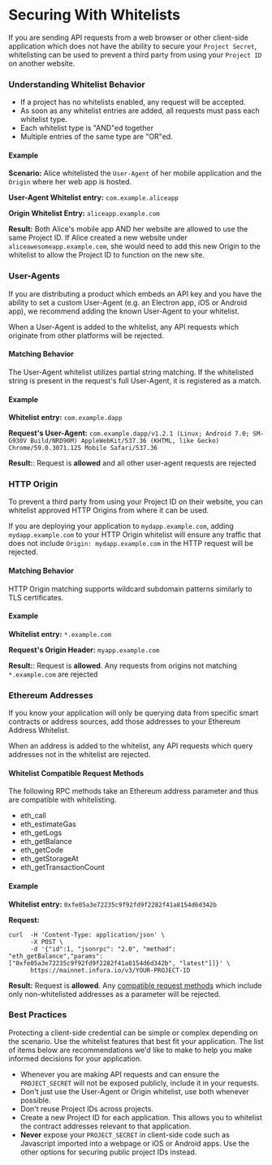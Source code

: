 # Securing With Whitelists
If you are sending API requests from a web browser or other client-side application which does not have the ability to secure
your `Project Secret`, whitelisting can be used to prevent a third party from using your `Project ID` on another website.


### Understanding Whitelist Behavior
- If a project has no whitelists enabled, any request will be accepted.
- As soon as any whitelist entries are added, all requests must pass each whitelist type.
- Each whitelist type is "AND"ed together
- Multiple entries of the same type are "OR"ed.

#### Example

**Scenario:** Alice whitelisted the `User-Agent` of her mobile application and the `Origin` where her web app is hosted.

**User-Agent Whitelist entry:** `com.example.aliceapp`

**Origin Whitelist Entry:** `aliceapp.example.com`

**Result:**
Both Alice's mobile app AND her website are allowed to use the same Project ID. If Alice created a new website under
`aliceawesomeapp.example.com`, she would need to add this new Origin to the whitelist to allow the Project ID to
function on the new site.


### User-Agents
If you are distributing a product which embeds an API key and you have the ability to set a custom User-Agent (e.g. an Electron app, iOS or Android app),
we recommend adding the known User-Agent to your whitelist.

When a User-Agent is added to the whitelist, any API requests which originate from other platforms will be rejected.

#### Matching Behavior
The User-Agent whitelist utilizes partial string matching. If the whitelisted string is present in the request's full User-Agent, it is registered as a match.

#### Example

**Whitelist entry:** `com.example.dapp`

**Request's User-Agent:** `com.example.dapp/v1.2.1 (Linux; Android 7.0; SM-G930V Build/NRD90M) AppleWebKit/537.36 (KHTML, like Gecko) Chrome/59.0.3071.125 Mobile Safari/537.36`

**Result:**: Request is **allowed** and all other user-agent requests are rejected


### HTTP Origin
To prevent a third party from using your Project ID on their website, you can whitelist approved HTTP Origins from where it can be used.

If you are deploying your application to `mydapp.example.com`, adding `mydapp.example.com` to your HTTP Origin whitelist will ensure
any traffic that does not include `Origin: mydapp.example.com` in the HTTP request will be rejected.

#### Matching Behavior
HTTP Origin matching supports wildcard subdomain patterns similarly to TLS certificates.

#### Example

**Whitelist entry:** `*.example.com`

**Request's Origin Header:** `myapp.example.com`

**Result:**: Request is **allowed**. Any requests from origins not matching `*.example.com` are rejected


### Ethereum Addresses
If you know your application will only be querying data from specific smart contracts or address sources, add those addresses to your Ethereum Address Whitelist.

When an address is added to the whitelist, any API requests which query addresses not in the whitelist are rejected.


#### Whitelist Compatible Request Methods
The following RPC methods take an Ethereum address parameter and thus are compatible with whitelisting.
- eth_call
- eth_estimateGas
- eth_getLogs
- eth_getBalance
- eth_getCode
- eth_getStorageAt
- eth_getTransactionCount


#### Example

**Whitelist entry:** `0xfe05a3e72235c9f92fd9f2282f41a8154d6d342b`

**Request:**
```
curl  -H 'Content-Type: application/json' \
      -X POST \
      -d '{"id":1, "jsonrpc": "2.0", "method": "eth_getBalance","params":["0xfe05a3e72235c9f92fd9f2282f41a8154d6d342b", "latest"]]}' \
      https://mainnet.infura.io/v3/YOUR-PROJECT-ID
```

**Result:**
Request is **allowed**. Any [compatible request methods](#compatible-request-methods) which include only non-whitelisted addresses as a parameter will be rejected.


### Best Practices
Protecting a client-side credential can be simple or complex depending on the scenario. Use the whitelist features that best fit your application. The list of items below are recommendations we'd like to make to help you make informed decisions for your application.

* Whenever you are making API requests and can ensure the `PROJECT_SECRET` will not be exposed publicly, include it in your requests.
* Don't just use the User-Agent or Origin whitelist, use both whenever possible.
* Don't reuse Project IDs across projects.
* Create a new Project ID for each application. This allows you to whitelist the contract addresses relevant to that application.
* **Never** expose your `PROJECT_SECRET` in client-side code such as Javascript imported into a webpage or iOS or Android apps. Use the other options for securing public project IDs instead.